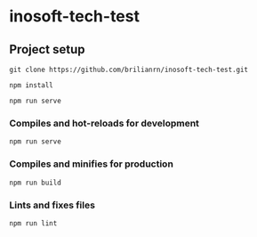 # inosoft-tech-test

## Project setup

```
git clone https://github.com/brilianrn/inosoft-tech-test.git
```

```
npm install
```

```
npm run serve
```

### Compiles and hot-reloads for development

```
npm run serve
```

### Compiles and minifies for production

```
npm run build
```

### Lints and fixes files

```
npm run lint
```
